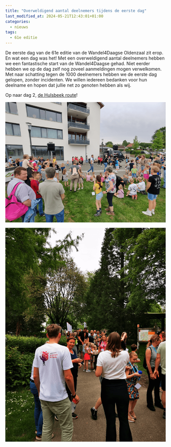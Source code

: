 ```yaml
---
title: "Overweldigend aantal deelnemers tijdens de eerste dag"
last_modified_at: 2024-05-21T12:43:01+01:00
categories:
  - nieuws
tags:
  - 61e editie
---
```


De eerste dag van de 61e editie van de Wandel4Daagse Oldenzaal zit erop. En wat een dag was het! Met een overweldigend aantal deelnemers hebben we een fantastische start van de Wandel4Daagse gehad. Niet eerder hebben we op de dag zelf nog zoveel aanmeldingen mogen verwelkomen. Met naar schatting tegen de 1000 deelnemers hebben we de eerste dag gelopen, zonder incidenten. We willen iedereen bedanken voor hun deelname en hopen dat jullie net zo genoten hebben als wij.  

Op naar dag 2, [de Hulsbeek route](/routes/woensdag)!  

![Sfeerimpressie dinsdag 1](/assets/images/news/2024/dinsdag1.png)  

![Sfeerimpressie dinsdag 2](/assets/images/news/2024/dinsdag2.png)